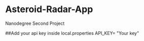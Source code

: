 # Asteroid-Radar-App
Nanodegree Second Project

##Add your api key inside local.properties
API_KEY= "Your key"
